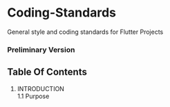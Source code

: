 # Coding-Standards
General style and coding standards for Flutter Projects

### Preliminary Version

## Table Of Contents
1. INTRODUCTION  
 1.1 Purpose
 
